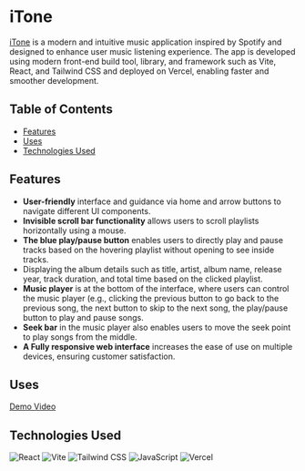# iTone
[iTone](https://i-tone.vercel.app/) is a modern and intuitive music application inspired by Spotify and designed to enhance user music listening experience. The app is developed using modern front-end build tool, library, and framework such as Vite, React, and Tailwind CSS and deployed on Vercel, enabling faster and smoother development. 


## Table of Contents
- [Features](#features)
- [Uses](#uses)
- [Technologies Used](#technologies-used)

## Features
- **User-friendly** interface and guidance via home and arrow buttons to navigate different UI components.
- **Invisible scroll bar functionality** allows users to scroll playlists horizontally using a mouse.
- **The blue play/pause button** enables users to directly play and pause tracks based on the hovering playlist without opening to see inside tracks. 
- Displaying the album details such as title, artist, album name, release year, track duration, and total time based on the clicked playlist.
- **Music player** is at the bottom of the interface, where users can control the music player (e.g., clicking the previous button to go back to the previous song, the next button to skip to the next song, the play/pause button to play and pause songs.
- **Seek bar** in the music player also enables users to move the seek point to play songs from the middle.
- **A Fully responsive web interface** increases the ease of use on multiple devices, ensuring  customer satisfaction. 

## Uses
[Demo Video](https://github.com/user-attachments/assets/c7e15f3c-8968-48e4-9a02-cb53b03069fb)

## Technologies Used
![React](https://img.shields.io/badge/React-20232a.svg?style=for-the-badge&logo=react&logoColor=61DAFB&logoSize=auto)
![Vite](https://img.shields.io/badge/Vite-B73BFE?style=for-the-badge&logo=vite&logoColor=FFD62E&logoSize=auto)
![Tailwind CSS](https://img.shields.io/badge/Tailwind_CSS-06B6D4?style=for-the-badge&logo=tailwind-css&logoColor=white&logoSize=auto)
![JavaScript](https://img.shields.io/badge/Javascript-323330.svg?style=for-the-badge&logo=javascript&logoColor=F7DF1E&logoSize=auto)
![Vercel](https://img.shields.io/badge/Vercel-000000?style=for-the-badge&logo=vercel&logoSize=auto)
